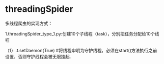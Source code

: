 # threadingSpider
多线程爬虫的实现方式：

1.threadingSpider_type_1.py:创建10个子线程（task），分别把任务分配给10个线程

（1）.t.setDaemon(True) #将线程申明为守护线程，必须在start()方法执行之前设置，否则守护线程会被无限挂起.
